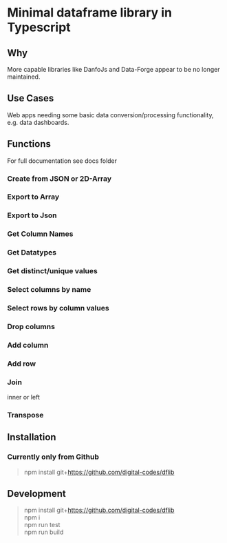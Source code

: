 # Minimal dataframe library in Typescript

## Why

More capable libraries like DanfoJs and Data-Forge appear to be no longer maintained.


## Use Cases
Web apps needing some basic data conversion/processing functionality, e.g. data dashboards.

## Functions

For full documentation see docs folder

### Create from JSON or 2D-Array

### Export to Array

### Export to Json 

### Get Column Names

### Get Datatypes

### Get distinct/unique values

### Select columns by name

### Select rows by column values

### Drop columns

### Add column

### Add row

### Join
inner or left

### Transpose


## Installation

### Currently only from Github

> npm install git+https://github.com/digital-codes/dflib

## Development

> npm install git+https://github.com/digital-codes/dflib  
npm i  
npm run test  
npm run build  



